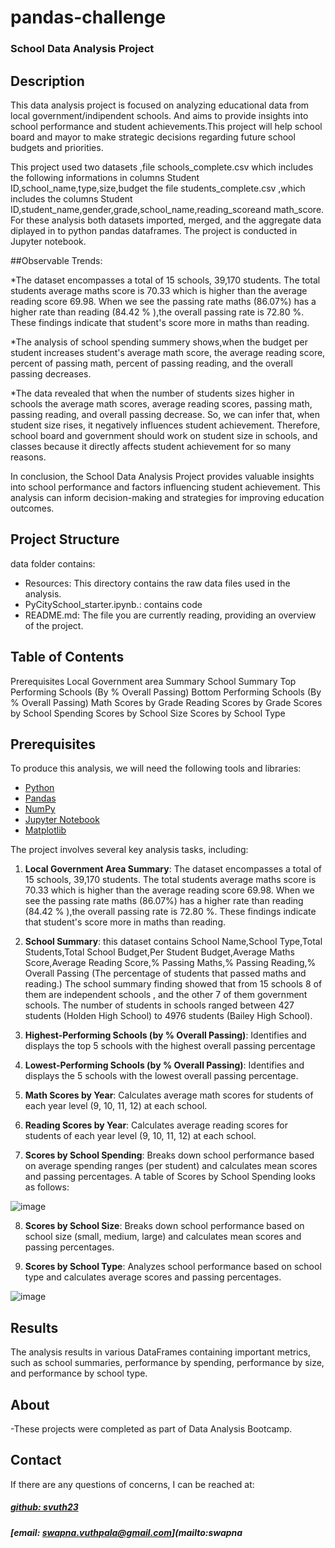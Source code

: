 # pandas-challenge

### School Data Analysis Project

## Description
This data analysis project is focused on analyzing educational data from local government/indipendent schools.
And  aims to provide insights into school performance and student achievements.This project will help school board and mayor to make strategic decisions regarding future school budgets and priorities. 

This project used two datasets ,file schools_complete.csv which includes the following informations in columns Student ID,school_name,type,size,budget 
the file students_complete.csv ,which includes the columns Student ID,student_name,gender,grade,school_name,reading_scoreand math_score. For these analysis both datasets imported, merged, and the aggregate data diplayed in to python pandas dataframes. The project is conducted in Jupyter notebook.

##Observable Trends:

*The dataset encompasses a total of 15 schools, 39,170 students. The total students average maths score is 70.33 which is higher than the average reading score 69.98. When we see the passing rate maths (86.07%) has a higher rate than reading (84.42 % ),the overall passing rate is 72.80 %. These findings indicate that student's score more in maths than reading.

*The analysis of school spending summery shows,when the budget per student increases student's average math score, the average reading score, percent of passing math, percent of passing reading, and the overall passing decreases.

*The data revealed that when the number of students sizes higher in schools the average math scores, average reading scores, passing math, passing reading, and overall passing decrease. So, we can infer that, when student size rises, it negatively influences student achievement. Therefore, school board and government should work on student size in schools, and classes because it directly affects student achievement 
for so many reasons.


In conclusion, the School Data Analysis Project provides valuable insights into school performance and factors influencing student achievement. This analysis can inform decision-making and strategies for improving education outcomes.

## Project Structure
data folder contains:

- Resources: This directory contains the raw data files used in the analysis.
- PyCitySchool_starter.ipynb.: contains code 
- README.md: The file you are currently reading, providing an overview of the project.



## Table of Contents

   Prerequisites
   Local Government area Summary
   School Summary
   Top Performing Schools (By % Overall Passing)
   Bottom Performing Schools (By % Overall Passing)
   Math Scores by Grade
   Reading Scores by Grade
   Scores by School Spending
   Scores by School Size
   Scores by School Type

## Prerequisites

To produce this analysis, we will need the following tools and libraries:

- [Python](https://www.python.org/)
- [Pandas](https://pandas.pydata.org/)
- [NumPy](https://numpy.org/)
- [Jupyter Notebook](https://jupyter.org/)
- [Matplotlib](https://matplotlib.org/)

The project involves several key analysis tasks, including:

1. **Local Government Area Summary**:
The dataset encompasses a total of 15 schools, 39,170 students. The total students average maths score is 70.33 which is higher than the average reading score 69.98. When we see the passing rate maths (86.07%) has a higher rate than reading (84.42 % ),the overall passing rate is 72.80 %. These findings indicate that student's score more in maths than reading.


2. **School Summary**:
this dataset contains School Name,School Type,Total Students,Total School Budget,Per Student Budget,Average Maths Score,Average Reading Score,% Passing Maths,% Passing Reading,% Overall Passing (The percentage of students that passed maths and reading.)
The school summary finding showed that from 15 schools 8 of them are independent schools , and the other 7 of them government schools. The number of students in schools ranged between 427 students (Holden High School) to 4976 students (Bailey High School).


3. **Highest-Performing Schools (by % Overall Passing)**: Identifies and displays the top 5 schools with the highest overall passing percentage



4. **Lowest-Performing Schools (by % Overall Passing)**: Identifies and displays the 5 schools with the lowest overall passing percentage.

5. **Math Scores by Year**: Calculates average math scores for students of each year level (9, 10, 11, 12) at each school.

6. **Reading Scores by Year**: Calculates average reading scores for students of each year level (9, 10, 11, 12) at each school.

7. **Scores by School Spending**: Breaks down school performance based on average spending ranges (per student) and calculates mean scores and passing percentages.
A table of Scores by School Spending looks as follows:

![image](https://github.com/svuth23/pandas-challenge/assets/136966712/dd69b7fb-9c07-4cb4-856e-20182185f639)


8. **Scores by School Size**: Breaks down school performance based on school size (small, medium, large) and calculates mean scores and passing percentages.

9. **Scores by School Type**: Analyzes school performance based on school type and calculates average scores and passing percentages.
    
![image](https://github.com/svuth23/pandas-challenge/assets/136966712/224dfcc2-1a5f-48b9-a8af-30e2f34d6877)

## Results

The analysis results in various DataFrames containing important metrics, such as school summaries, performance by spending, performance by size, and performance by school type.



## About

-These projects were completed as part of 
Data Analysis Bootcamp.



## Contact
If there are any questions of concerns, I can be reached at:
##### [github: svuth23](https://github.com/svuth23)
##### [email: swapna.vuthpala@gmail.com](mailto:swapna




